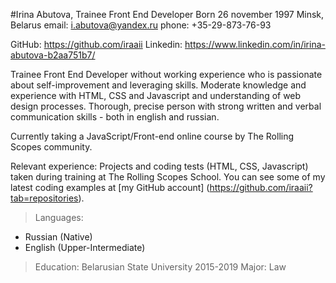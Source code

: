 #Irina Abutova, Trainee Front End Developer
Born 26 november 1997
Minsk, Belarus
email: i.abutova@yandex.ru
phone: +35-29-873-76-93

GitHub: https://github.com/iraaii
Linkedin: https://www.linkedin.com/in/irina-abutova-b2aa751b7/

Trainee Front End Developer without working experience who is passionate about self-improvement and leveraging skills. Moderate knowledge and experience with HTML, CSS and Javascript and understanding of web design processes. Thorough, precise person with strong written and verbal communication skills - both in english and russian. 

Currently taking a JavaScript/Front-end online course by The Rolling Scopes community.

Relevant experience:
Projects and coding tests (HTML, CSS, Javascript) taken during training at The Rolling Scopes School. You can see some of my latest coding examples at [my GitHub account] (https://github.com/iraaii?tab=repositories).

> Languages:
* Russian (Native)
* English (Upper-Intermediate)

> Education:
Belarusian State University
2015-2019
Major: Law
